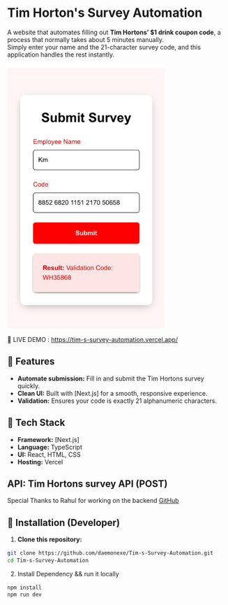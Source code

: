 # Tim Horton's Survey Automation

A website that automates filling out **Tim Hortons’ $1 drink coupon code**, a process that normally takes about 5 minutes manually.  
Simply enter your name and the 21-character survey code, and this application handles the rest instantly.

![](https://github.com/daemonexe/daemonexe/blob/main/MOBILE%20VER.png?raw=true)

💫 LIVE DEMO : https://tim-s-survey-automation.vercel.app/

## 🔹 Features
- **Automate submission:** Fill in and submit the Tim Hortons survey quickly.
- **Clean UI:** Built with [Next.js] for a smooth, responsive experience.
- **Validation:** Ensures your code is exactly 21 alphanumeric characters.

## 🔹 Tech Stack
- **Framework:** [Next.js]
- **Language:** TypeScript
- **UI:** React, HTML, CSS
- **Hosting:** Vercel

## **API:** Tim Hortons survey API (POST) 
Special Thanks to Rahul for working on the backend 
[GitHub](https://github.com/RahulDusajeFSD/timhortons-survey-automation-spring-boot-app)

## 🔹 Installation (Developer)

1. **Clone this repository:**
```bash
git clone https://github.com/daemonexe/Tim-s-Survey-Automation.git
cd Tim-s-Survey-Automation
```
2. Install Dependency && run it locally 
```
npm install
npm run dev
```

